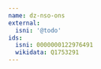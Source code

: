 ```yaml
---
name: dz-nso-ons
external:
  isni: '@todo'
ids:
  isni: 0000000122976491
  wikidata: Q1753291
---
```

